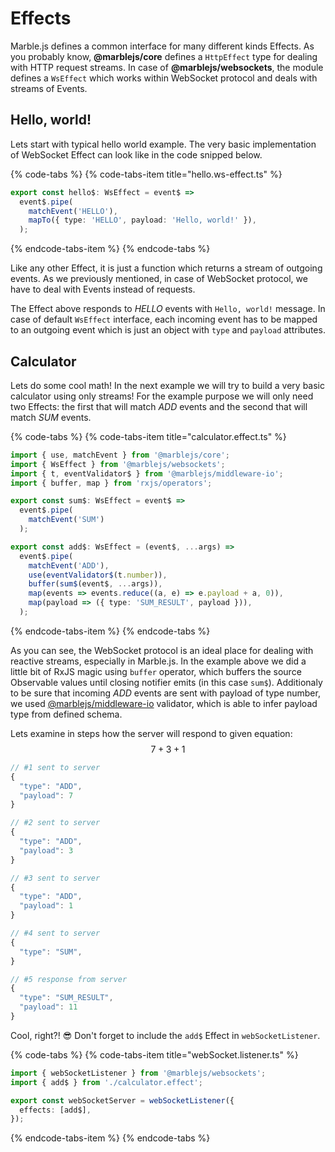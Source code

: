 # Effects

Marble.js defines a common interface for many different kinds Effects. As you probably know, **@marblejs/core** defines a `HttpEffect` type for dealing with HTTP request streams. In case of **@marblejs/websockets**, the module defines a `WsEffect` which works within WebSocket protocol and deals with streams of Events.

## Hello, world!

Lets start with typical hello world example. The very basic implementation of WebSocket Effect can look like in the code snipped below.

{% code-tabs %}
{% code-tabs-item title="hello.ws-effect.ts" %}
```typescript
export const hello$: WsEffect = event$ =>
  event$.pipe(
    matchEvent('HELLO'),
    mapTo({ type: 'HELLO', payload: 'Hello, world!' }),
  );
```
{% endcode-tabs-item %}
{% endcode-tabs %}

Like any other Effect, it is just a function which returns a stream of outgoing events. As we previously mentioned, in case of WebSocket protocol, we have to deal with Events instead of requests.

The Effect above responds to _HELLO_ events with `Hello, world!` message. In case of default `WsEffect` interface, each incoming event has to be mapped to an outgoing event which is just an object with `type` and `payload` attributes.

## Calculator

Lets do some cool math! In the next example we will try to build a very basic calculator using only streams! For the example purpose we will only need two Effects: the first that will match _ADD_ events and the second that will match _SUM_ events.

{% code-tabs %}
{% code-tabs-item title="calculator.effect.ts" %}
```typescript
import { use, matchEvent } from '@marblejs/core';
import { WsEffect } from '@marblejs/websockets';
import { t, eventValidator$ } from '@marblejs/middleware-io';
import { buffer, map } from 'rxjs/operators';

export const sum$: WsEffect = event$ =>
  event$.pipe(
    matchEvent('SUM')
  );

export const add$: WsEffect = (event$, ...args) =>
  event$.pipe(
    matchEvent('ADD'),
    use(eventValidator$(t.number)),
    buffer(sum$(event$, ...args)),
    map(events => events.reduce((a, e) => e.payload + a, 0)),
    map(payload => ({ type: 'SUM_RESULT', payload })),
  );
```
{% endcode-tabs-item %}
{% endcode-tabs %}

As you can see, the WebSocket protocol is an ideal place for dealing with reactive streams, especially in Marble.js. In the example above we did a little bit of RxJS magic using `buffer` operator, which buffers the source Observable values until closing notifier emits \(in this case `sum$`\). Additionaly to be sure that incoming _ADD_ events are sent with payload of type number, we used [@marblejs/middleware-io](../api-reference/middleware-io.md) validator, which is able to infer payload type from defined schema.

Lets examine in steps how the server will respond to given equation: $$7 + 3 + 1$$ 

```javascript
// #1 sent to server
{
  "type": "ADD",
  "payload": 7
}

// #2 sent to server
{
  "type": "ADD",
  "payload": 3
}

// #3 sent to server
{
  "type": "ADD",
  "payload": 1
}

// #4 sent to server
{
  "type": "SUM",
}

// #5 response from server
{
  "type": "SUM_RESULT",
  "payload": 11
}
```

Cool, right?! 😎 Don't forget to include the `add$` Effect in `webSocketListener`.

{% code-tabs %}
{% code-tabs-item title="webSocket.listener.ts" %}
```typescript
import { webSocketListener } from '@marblejs/websockets';
import { add$ } from './calculator.effect';

export const webSocketServer = webSocketListener({
  effects: [add$],
});

```
{% endcode-tabs-item %}
{% endcode-tabs %}

